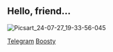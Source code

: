 ## Hello, friend...

![Picsart_24-07-27_19-33-56-045](https://github.com/user-attachments/assets/21a6d8d8-829e-4ec8-accf-4b789555de7a)

[Telegram](https://t.me/@aeshkkhk)
[Boosty](https://boosty.to/aeshkk)
